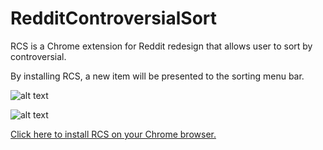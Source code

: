 # RedditControversialSort
RCS is a Chrome extension for Reddit redesign that allows user to sort by controversial.

By installing RCS, a new item will be presented to the sorting menu bar.

![alt text](https://i.imgur.com/wTD9QGz.png)

![alt text](https://i.imgur.com/tuCHM5k.png)

[Click here to install RCS on your Chrome browser.](https://www.google.com)

